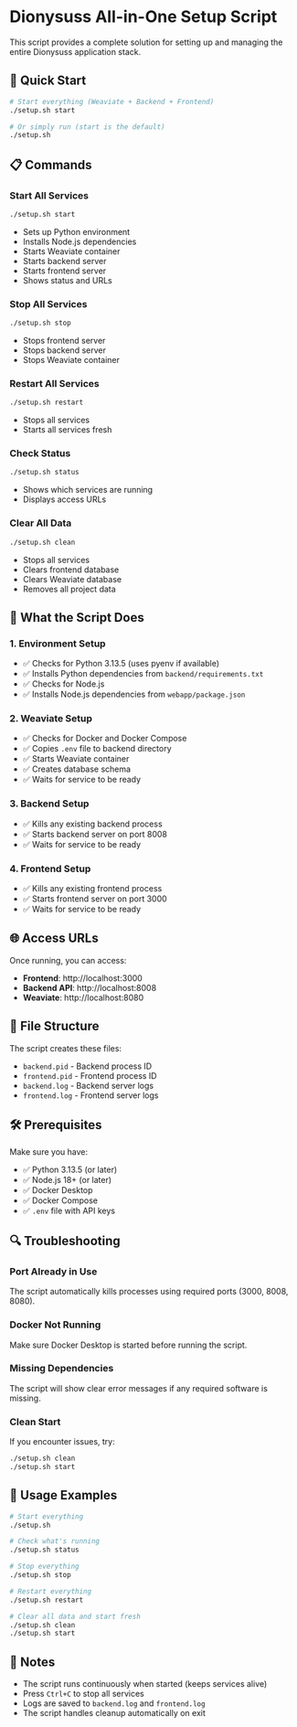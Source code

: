 # Dionysuss All-in-One Setup Script

This script provides a complete solution for setting up and managing the entire Dionysuss application stack.

## 🚀 Quick Start

```bash
# Start everything (Weaviate + Backend + Frontend)
./setup.sh start

# Or simply run (start is the default)
./setup.sh
```

## 📋 Commands

### Start All Services
```bash
./setup.sh start
```
- Sets up Python environment
- Installs Node.js dependencies
- Starts Weaviate container
- Starts backend server
- Starts frontend server
- Shows status and URLs

### Stop All Services
```bash
./setup.sh stop
```
- Stops frontend server
- Stops backend server
- Stops Weaviate container

### Restart All Services
```bash
./setup.sh restart
```
- Stops all services
- Starts all services fresh

### Check Status
```bash
./setup.sh status
```
- Shows which services are running
- Displays access URLs

### Clear All Data
```bash
./setup.sh clean
```
- Stops all services
- Clears frontend database
- Clears Weaviate database
- Removes all project data

## 🔧 What the Script Does

### 1. Environment Setup
- ✅ Checks for Python 3.13.5 (uses pyenv if available)
- ✅ Installs Python dependencies from `backend/requirements.txt`
- ✅ Checks for Node.js
- ✅ Installs Node.js dependencies from `webapp/package.json`

### 2. Weaviate Setup
- ✅ Checks for Docker and Docker Compose
- ✅ Copies `.env` file to backend directory
- ✅ Starts Weaviate container
- ✅ Creates database schema
- ✅ Waits for service to be ready

### 3. Backend Setup
- ✅ Kills any existing backend process
- ✅ Starts backend server on port 8008
- ✅ Waits for service to be ready

### 4. Frontend Setup
- ✅ Kills any existing frontend process
- ✅ Starts frontend server on port 3000
- ✅ Waits for service to be ready

## 🌐 Access URLs

Once running, you can access:

- **Frontend**: http://localhost:3000
- **Backend API**: http://localhost:8008
- **Weaviate**: http://localhost:8080

## 📁 File Structure

The script creates these files:
- `backend.pid` - Backend process ID
- `frontend.pid` - Frontend process ID
- `backend.log` - Backend server logs
- `frontend.log` - Frontend server logs

## 🛠️ Prerequisites

Make sure you have:
- ✅ Python 3.13.5 (or later)
- ✅ Node.js 18+ (or later)
- ✅ Docker Desktop
- ✅ Docker Compose
- ✅ `.env` file with API keys

## 🔍 Troubleshooting

### Port Already in Use
The script automatically kills processes using required ports (3000, 8008, 8080).

### Docker Not Running
Make sure Docker Desktop is started before running the script.

### Missing Dependencies
The script will show clear error messages if any required software is missing.

### Clean Start
If you encounter issues, try:
```bash
./setup.sh clean
./setup.sh start
```

## 🎯 Usage Examples

```bash
# Start everything
./setup.sh

# Check what's running
./setup.sh status

# Stop everything
./setup.sh stop

# Restart everything
./setup.sh restart

# Clear all data and start fresh
./setup.sh clean
./setup.sh start
```

## 📝 Notes

- The script runs continuously when started (keeps services alive)
- Press `Ctrl+C` to stop all services
- Logs are saved to `backend.log` and `frontend.log`
- The script handles cleanup automatically on exit 